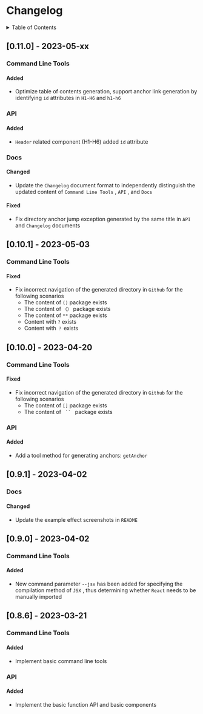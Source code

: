 
# Changelog

<details >
  <summary>Table of Contents</summary>

  &emsp;&emsp;[[0.11.0] - 2023-05-xx](#0110---2023-05-xx)<br/>
  &emsp;&emsp;&emsp;&emsp;[Command Line Tools](#0110-command-line-tools)<br/>
  &emsp;&emsp;&emsp;&emsp;&emsp;&emsp;[Added](#0110-command-line-tools-added)<br/>
  &emsp;&emsp;&emsp;&emsp;[API](#0110-api)<br/>
  &emsp;&emsp;&emsp;&emsp;&emsp;&emsp;[Added](#0110-api-added)<br/>
  &emsp;&emsp;&emsp;&emsp;[Docs](#0110-docs)<br/>
  &emsp;&emsp;&emsp;&emsp;&emsp;&emsp;[Changed](#0110-docs-changed)<br/>
  &emsp;&emsp;&emsp;&emsp;&emsp;&emsp;[Fixed](#0110-docs-fixed)<br/>
  &emsp;&emsp;[[0.10.1] - 2023-05-03](#0101---2023-05-03)<br/>
  &emsp;&emsp;&emsp;&emsp;[Command Line Tools](#0101-command-line-tools)<br/>
  &emsp;&emsp;&emsp;&emsp;&emsp;&emsp;[Fixed](#0101-command-line-tools-fixed)<br/>
  &emsp;&emsp;[[0.10.0] - 2023-04-20](#0100---2023-04-20)<br/>
  &emsp;&emsp;&emsp;&emsp;[Command Line Tools](#0100-command-line-tools)<br/>
  &emsp;&emsp;&emsp;&emsp;&emsp;&emsp;[Fixed](#0100-command-line-tools-fixed)<br/>
  &emsp;&emsp;&emsp;&emsp;[API](#0100-api)<br/>
  &emsp;&emsp;&emsp;&emsp;&emsp;&emsp;[Added](#0100-api-added)<br/>
  &emsp;&emsp;[[0.9.1] - 2023-04-02](#091---2023-04-02)<br/>
  &emsp;&emsp;&emsp;&emsp;[Docs](#091-docs)<br/>
  &emsp;&emsp;&emsp;&emsp;&emsp;&emsp;[Changed](#091-docs-changed)<br/>
  &emsp;&emsp;[[0.9.0] - 2023-04-02](#090---2023-04-02)<br/>
  &emsp;&emsp;&emsp;&emsp;[Command Line Tools](#090-command-line-tools)<br/>
  &emsp;&emsp;&emsp;&emsp;&emsp;&emsp;[Added](#090-command-line-tools-added)<br/>
  &emsp;&emsp;[[0.8.6] - 2023-03-21](#086---2023-03-21)<br/>
  &emsp;&emsp;&emsp;&emsp;[Command Line Tools](#086-command-line-tools)<br/>
  &emsp;&emsp;&emsp;&emsp;&emsp;&emsp;[Added](#086-command-line-tools-added)<br/>
  &emsp;&emsp;&emsp;&emsp;[API](#086-api)<br/>
  &emsp;&emsp;&emsp;&emsp;&emsp;&emsp;[Added](#086-api-added)<br/>

</details>

## [0.11.0] - 2023-05-xx

<h3 id="0110-command-line-tools">Command Line Tools</h3>

<h4 id="0110-command-line-tools-added">Added</h4>

* Optimize table of contents generation, support anchor link generation by identifying  `id`  attributes in  `H1-H6`  and  `h1-h6` 


<h3 id="0110-api">API</h3>

<h4 id="0110-api-added">Added</h4>

*  `Header`  related component (H1-H6) added  `id`  attribute


<h3 id="0110-docs">Docs</h3>

<h4 id="0110-docs-changed">Changed</h4>

* Update the  `Changelog`  document format to independently distinguish the updated content of  `Command Line Tools` ,  `API` , and  `Docs` 


<h4 id="0110-docs-fixed">Fixed</h4>

* Fix directory anchor jump exception generated by the same title in  `API`  and  `Changelog`  documents


## [0.10.1] - 2023-05-03

<h3 id="0101-command-line-tools">Command Line Tools</h3>

<h4 id="0101-command-line-tools-fixed">Fixed</h4>

* Fix incorrect navigation of the generated directory in  `Github`  for the following scenarios
   * The content of  `()`  package exists
   * The content of  `（）`  package exists
   * The content of  `**`  package exists
   * Content with  `?`  exists
   * Content with  `？`  exists


## [0.10.0] - 2023-04-20

<h3 id="0100-command-line-tools">Command Line Tools</h3>

<h4 id="0100-command-line-tools-fixed">Fixed</h4>

* Fix incorrect navigation of the generated directory in  `Github`  for the following scenarios
   * The content of  `[]`  package exists
   * The content of <code> `` </code> package exists


<h3 id="0100-api">API</h3>

<h4 id="0100-api-added">Added</h4>

* Add a tool method for generating anchors:  `getAnchor` 


## [0.9.1] - 2023-04-02

<h3 id="091-docs">Docs</h3>

<h4 id="091-docs-changed">Changed</h4>

* Update the example effect screenshots in  `README` 


## [0.9.0] - 2023-04-02

<h3 id="090-command-line-tools">Command Line Tools</h3>

<h4 id="090-command-line-tools-added">Added</h4>

* New command parameter  `--jsx`  has been added for specifying the compilation method of  `JSX` , thus determining whether  `React`  needs to be manually imported


## [0.8.6] - 2023-03-21

<h3 id="086-command-line-tools">Command Line Tools</h3>

<h4 id="086-command-line-tools-added">Added</h4>

* Implement basic command line tools


<h3 id="086-api">API</h3>

<h4 id="086-api-added">Added</h4>

* Implement the basic function API and basic components

